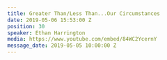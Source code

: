```yaml
---
title: Greater Than/Less Than...Our Circumstances
date: 2019-05-06 15:53:00 Z
position: 30
speaker: Ethan Harrington
media: https://www.youtube.com/embed/84WC2YcernY
message_date: 2019-05-05 10:00:00 Z
---
```


